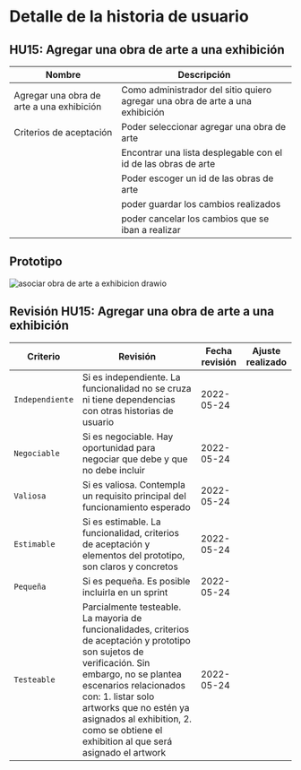# Detalle de la historia de usuario

## HU15: Agregar una obra de arte a una exhibición

| Nombre                         | Descripción                                                                                          |
| ------------------------------ | ---------------------------------------------------------------------------------------------------- |
| Agregar una obra de arte a una exhibición	         | Como administrador del sitio quiero agregar una obra de arte a una exhibición |
| Criterios de aceptación        | Poder seleccionar agregar una obra de arte|
|                                | Encontrar una lista desplegable con el id de las obras de arte|
|                                | Poder escoger un id de las obras de arte|                                                                                        
|                                | poder guardar los cambios realizados|                                                       
|                                | poder cancelar los cambios que se iban a realizar|                                                       

## Prototipo
![asociar obra de arte a exhibicion drawio](https://user-images.githubusercontent.com/99063478/170168237-35139e78-2fcf-46e3-a410-5ebce75d65cc.png)




## Revisión HU15: Agregar una obra de arte a una exhibición

| Criterio        | Revisión | Fecha revisión | Ajuste realizado |
| --------------- | -------- | -------------- | ---------------- |
| `Independiente` | Si es independiente. La funcionalidad no se cruza ni tiene dependencias con otras historias de usuario | 2022-05-24 |                  |
| `Negociable`    | Si es negociable. Hay oportunidad para negociar que debe y que no debe incluir | 2022-05-24 |                  | 
| `Valiosa`       | Si es valiosa. Contempla un requisito principal del funcionamiento esperado | 2022-05-24 |                  |
| `Estimable`     | Si es estimable. La funcionalidad, criterios de aceptación y elementos del prototipo, son claros y concretos | 2022-05-24 |                  |
| `Pequeña`       | Si es pequeña. Es posible incluirla en un sprint | 2022-05-24 |                  |
| `Testeable`     | Parcialmente testeable. La mayoria de funcionalidades, criterios de aceptación y prototipo son sujetos de verificación. Sin embargo, no se plantea escenarios relacionados con: 1. listar solo artworks que no estén ya asignados al exhibition, 2. como se obtiene el exhibition al que será asignado el artwork | 2022-05-24 |                  |